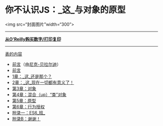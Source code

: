 
# 你不认识JS：_这_与对象的原型

<img src=“封面图片”width=“300”>

* * *

**[从O'Reilly购买数字/打印复印](http://shop.oreilly.com/product/0636920033738.do)**

* * *

[表的内容](toc.md)

-   [前言](foreword.md)（由[尼克-贝拉尔迪](https://github.com/nberardi)）
-   [前言](../preface.md)
-   [1章：_这_还是那个？](ch1.md)
-   [2章：_这_现在一切都有意义了！](ch2.md)
-   [第3章：对象](ch3.md)
-   [第4章：混合（up）“类”对象](ch4.md)
-   [第5章：原型](ch5.md)
-   [第6章：行为授权](ch6.md)
-   [附录一：ES6_班_](apA.md)
-   [附录B：谢谢！](apB.md)
